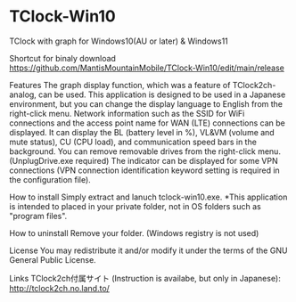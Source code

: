 # TClock-Win10
TClock with graph for Windows10(AU or later) &amp; Windows11

Shortcut for binaly download
https://github.com/MantisMountainMobile/TClock-Win10/edit/main/release

Features
The graph display function, which was a feature of TClock2ch-analog, can be used.
This application is designed to be used in a Japanese environment, but you can change the display language to English from the right-click menu.
Network information such as the SSID for WiFi connections and the access point name for WAN (LTE) connections can be displayed.
It can display the BL (battery level in %), VL&VM (volume and mute status), CU (CPU load), and communication speed bars in the background.
You can remove removable drives from the right-click menu. (UnplugDrive.exe required)
The indicator can be displayed for some VPN connections (VPN connection identification keyword setting is required in the configuration file).

How to install
Simply extract and lanuch tclock-win10.exe.
*This application is intended to placed in your private folder, not in OS folders such as "program files". 

How to uninstall
Remove your folder.
(Windows registry is not used)

License
You may redistribute it and/or modify it under the terms of the GNU General Public License.

Links
TClock2ch付属サイト (Instruction is availabe, but only in Japanese):
http://tclock2ch.no.land.to/





